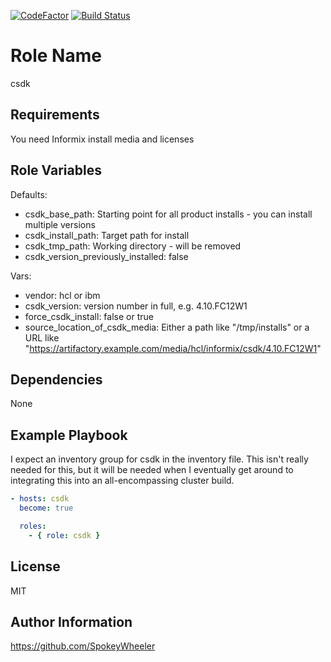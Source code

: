 [![CodeFactor](https://www.codefactor.io/repository/github/spokeywheeler/csdk/badge)](https://www.codefactor.io/repository/github/spokeywheeler/csdk)
[![Build Status](https://travis-ci.com/SpokeyWheeler/csdk.svg?branch=master)](https://travis-ci.com/SpokeyWheeler/csdk)

Role Name
=========

csdk

Requirements
------------

You need Informix install media and licenses

Role Variables
--------------

Defaults:

  * csdk_base_path: Starting point for all product installs - you can install multiple versions
  * csdk_install_path: Target path for install
  * csdk_tmp_path: Working directory - will be removed
  * csdk_version_previously_installed: false

Vars:

  * vendor: hcl or ibm
  * csdk_version: version number in full, e.g. 4.10.FC12W1
  * force_csdk_install: false or true
  * source_location_of_csdk_media: Either a path like "/tmp/installs" or a URL like "https://artifactory.example.com/media/hcl/informix/csdk/4.10.FC12W1"

Dependencies
------------

None

Example Playbook
----------------

I expect an inventory group for csdk in the inventory file. This isn't really needed for this, but it will be needed when I eventually get around to integrating this into an all-encompassing cluster build.

```yaml
- hosts: csdk
  become: true

  roles:
    - { role: csdk }
```

License
-------

MIT

Author Information
------------------

<https://github.com/SpokeyWheeler>
